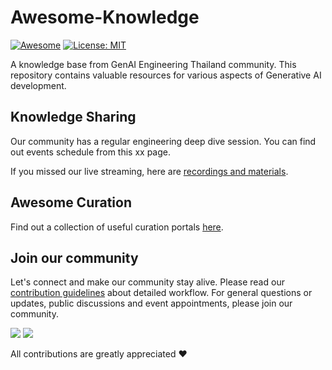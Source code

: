 # Awesome-Knowledge

[![Awesome](https://awesome.re/badge.svg)](https://awesome.re)
[![License: MIT](https://img.shields.io/badge/License-MIT-blue.svg)](https://opensource.org/licenses/MIT)

A knowledge base from GenAI Engineering Thailand community. This repository contains valuable resources for various aspects of Generative AI development.

## Knowledge Sharing

Our community has a regular engineering deep dive session. You can find out events schedule from this xx page.

If you missed our live streaming, here are [recordings and materials](./docs/knowledge-sharing/content_index.md).


## Awesome Curation

Find out a collection of useful curation portals [here](./docs/awesome_curation.md).


[comment]: # (--8<-- [start:join-our-community])

## Join our community

Let's connect and make our community stay alive. Please read our [contribution guidelines](CONTRIBUTE.md) about detailed workflow. For general questions or updates, public discussions and event appointments, please join our community.

[![](https://img.shields.io/badge/Facebook-1877F2?style=for-the-badge&logo=facebook&logoColor=white)](404)  [![](https://img.shields.io/badge/Discord-7289DA?style=for-the-badge&logo=discord&logoColor=white)](404) 

All contributions are greatly appreciated :heart:

[comment]: # (--8<-- [end:join-our-community])
